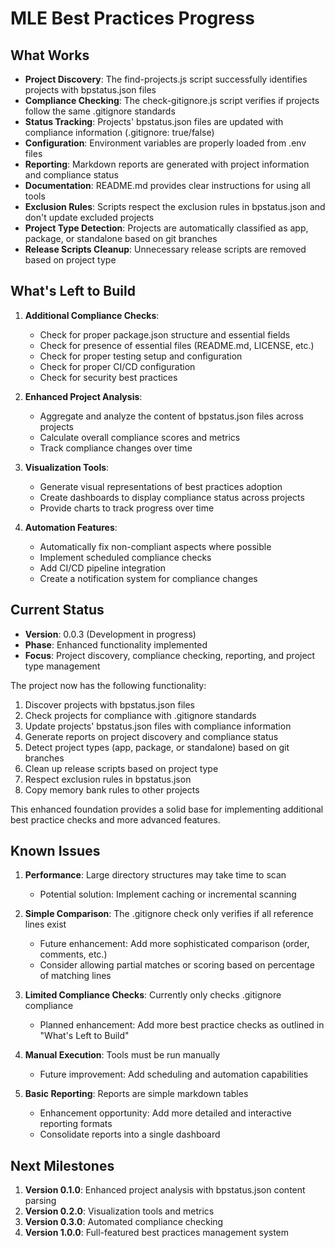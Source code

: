 # MLE Best Practices Progress

## What Works
- **Project Discovery**: The find-projects.js script successfully identifies projects with bpstatus.json files
- **Compliance Checking**: The check-gitignore.js script verifies if projects follow the same .gitignore standards
- **Status Tracking**: Projects' bpstatus.json files are updated with compliance information (.gitignore: true/false)
- **Configuration**: Environment variables are properly loaded from .env files
- **Reporting**: Markdown reports are generated with project information and compliance status
- **Documentation**: README.md provides clear instructions for using all tools
- **Exclusion Rules**: Scripts respect the exclusion rules in bpstatus.json and don't update excluded projects
- **Project Type Detection**: Projects are automatically classified as app, package, or standalone based on git branches
- **Release Scripts Cleanup**: Unnecessary release scripts are removed based on project type

## What's Left to Build
1. **Additional Compliance Checks**:
   - Check for proper package.json structure and essential fields
   - Check for presence of essential files (README.md, LICENSE, etc.)
   - Check for proper testing setup and configuration
   - Check for proper CI/CD configuration
   - Check for security best practices

2. **Enhanced Project Analysis**:
   - Aggregate and analyze the content of bpstatus.json files across projects
   - Calculate overall compliance scores and metrics
   - Track compliance changes over time

3. **Visualization Tools**:
   - Generate visual representations of best practices adoption
   - Create dashboards to display compliance status across projects
   - Provide charts to track progress over time

4. **Automation Features**:
   - Automatically fix non-compliant aspects where possible
   - Implement scheduled compliance checks
   - Add CI/CD pipeline integration
   - Create a notification system for compliance changes

## Current Status
- **Version**: 0.0.3 (Development in progress)
- **Phase**: Enhanced functionality implemented
- **Focus**: Project discovery, compliance checking, reporting, and project type management

The project now has the following functionality:
1. Discover projects with bpstatus.json files
2. Check projects for compliance with .gitignore standards
3. Update projects' bpstatus.json files with compliance information
4. Generate reports on project discovery and compliance status
5. Detect project types (app, package, or standalone) based on git branches
6. Clean up release scripts based on project type
7. Respect exclusion rules in bpstatus.json
8. Copy memory bank rules to other projects

This enhanced foundation provides a solid base for implementing additional best practice checks and more advanced features.

## Known Issues
1. **Performance**: Large directory structures may take time to scan
   - Potential solution: Implement caching or incremental scanning

2. **Simple Comparison**: The .gitignore check only verifies if all reference lines exist
   - Future enhancement: Add more sophisticated comparison (order, comments, etc.)
   - Consider allowing partial matches or scoring based on percentage of matching lines

3. **Limited Compliance Checks**: Currently only checks .gitignore compliance
   - Planned enhancement: Add more best practice checks as outlined in "What's Left to Build"

4. **Manual Execution**: Tools must be run manually
   - Future improvement: Add scheduling and automation capabilities

5. **Basic Reporting**: Reports are simple markdown tables
   - Enhancement opportunity: Add more detailed and interactive reporting formats
   - Consolidate reports into a single dashboard

## Next Milestones
1. **Version 0.1.0**: Enhanced project analysis with bpstatus.json content parsing
2. **Version 0.2.0**: Visualization tools and metrics
3. **Version 0.3.0**: Automated compliance checking
4. **Version 1.0.0**: Full-featured best practices management system
